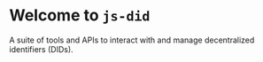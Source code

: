 # Welcome to `js-did`

A suite of tools and APIs to interact with and manage decentralized identifiers (DIDs).
